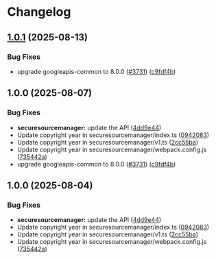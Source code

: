 # Changelog

## [1.0.1](https://github.com/googleapis/google-api-nodejs-client/compare/securesourcemanager-v1.0.0...securesourcemanager-v1.0.1) (2025-08-13)


### Bug Fixes

* upgrade googleapis-common to 8.0.0  ([#3731](https://github.com/googleapis/google-api-nodejs-client/issues/3731)) ([c9fdf4b](https://github.com/googleapis/google-api-nodejs-client/commit/c9fdf4b34d6c9bcf608eee35dd281d4680be9797))

## 1.0.0 (2025-08-07)


### Bug Fixes

* **securesourcemanager:** update the API ([4dd9e44](https://github.com/googleapis/google-api-nodejs-client/commit/4dd9e448bf25c82bf1be801bb033dfc8f2e1cec1))
* Update copyright year in securesourcemanager/index.ts ([0942083](https://github.com/googleapis/google-api-nodejs-client/commit/09420837e25f393bf9a8e4e4f0ce186345084e04))
* Update copyright year in securesourcemanager/v1.ts ([2cc55ba](https://github.com/googleapis/google-api-nodejs-client/commit/2cc55bad9c182e246aba7c5ae0a51e6b67378f55))
* Update copyright year in securesourcemanager/webpack.config.js ([735442a](https://github.com/googleapis/google-api-nodejs-client/commit/735442a37212c3bf521ad6c434d2c2d558b2481a))
* upgrade googleapis-common to 8.0.0  ([#3731](https://github.com/googleapis/google-api-nodejs-client/issues/3731)) ([c9fdf4b](https://github.com/googleapis/google-api-nodejs-client/commit/c9fdf4b34d6c9bcf608eee35dd281d4680be9797))

## 1.0.0 (2025-08-04)


### Bug Fixes

* **securesourcemanager:** update the API ([4dd9e44](https://github.com/googleapis/google-api-nodejs-client/commit/4dd9e448bf25c82bf1be801bb033dfc8f2e1cec1))
* Update copyright year in securesourcemanager/index.ts ([0942083](https://github.com/googleapis/google-api-nodejs-client/commit/09420837e25f393bf9a8e4e4f0ce186345084e04))
* Update copyright year in securesourcemanager/v1.ts ([2cc55ba](https://github.com/googleapis/google-api-nodejs-client/commit/2cc55bad9c182e246aba7c5ae0a51e6b67378f55))
* Update copyright year in securesourcemanager/webpack.config.js ([735442a](https://github.com/googleapis/google-api-nodejs-client/commit/735442a37212c3bf521ad6c434d2c2d558b2481a))

